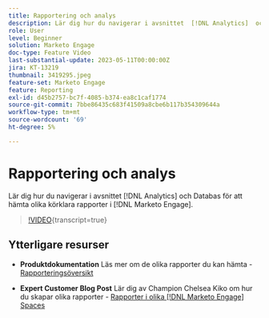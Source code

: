 ```yaml
---
title: Rapportering och analys
description: Lär dig hur du navigerar i avsnittet  [!DNL Analytics]  och Databas för att hämta olika körklara rapporter i  [!DNL Marketo Engage].
role: User
level: Beginner
solution: Marketo Engage
doc-type: Feature Video
last-substantial-update: 2023-05-11T00:00:00Z
jira: KT-13219
thumbnail: 3419295.jpeg
feature-set: Marketo Engage
feature: Reporting
exl-id: d45b2757-bc7f-4085-b374-ea8c1caf1774
source-git-commit: 7bbe86435c683f41509a8cbe6b117b354309644a
workflow-type: tm+mt
source-wordcount: '69'
ht-degree: 5%

---
```


# Rapportering och analys

Lär dig hur du navigerar i avsnittet [!DNL Analytics] och Databas för att hämta olika körklara rapporter i [!DNL Marketo Engage].

>[!VIDEO](https://video.tv.adobe.com/v/3419295/?learn=on){transcript=true}

## Ytterligare resurser

* **Produktdokumentation**
Läs mer om de olika rapporter du kan hämta - [Rapporteringsöversikt](https://experienceleague.adobe.com/docs/marketo/using/product-docs/reporting/reporting-overview.html?lang=en&amp;sdid=M7K4SLTS&amp;mv=email&amp;mv2=instreml)

* **Expert Customer Blog Post**
Lär dig av Champion Chelsea Kiko om hur du skapar olika rapporter - [Rapporter i olika  [!DNL Marketo Engage] Spaces](https://nation.marketo.com/t5/product-blogs/how-marketo-champion-chelsea-kiko-reports-in-various-marketo/ba-p/242627)
